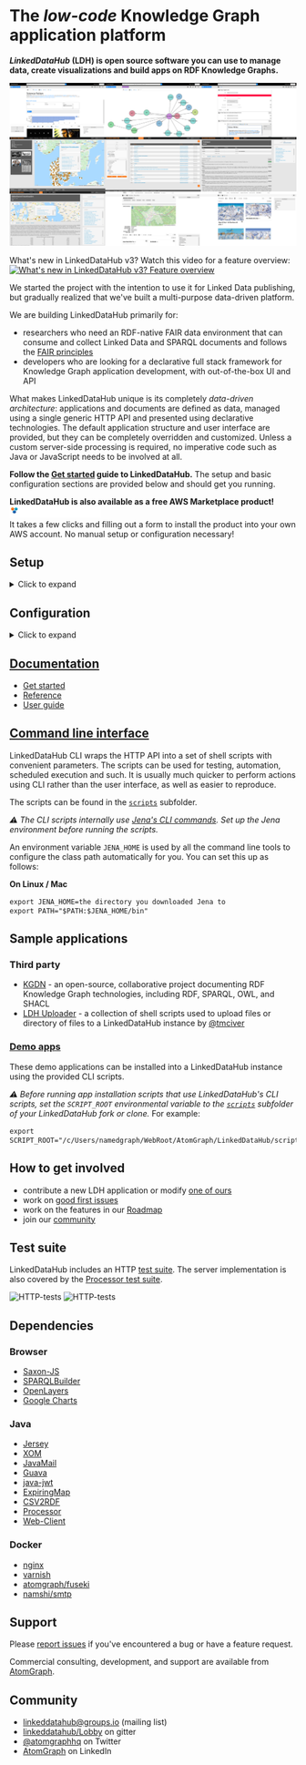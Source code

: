 # The *low-code* Knowledge Graph application platform

**_LinkedDataHub_ (LDH) is open source software you can use to manage data, create visualizations and build apps on RDF Knowledge Graphs.**

![LinkedDataHub screenshots](https://github.com/AtomGraph/LinkedDataHub/raw/master/screenshots.png)

What's new in LinkedDataHub v3? Watch this video for a feature overview:
[![What's new in LinkedDataHub v3? Feature overview](https://img.youtube.com/vi/phRL6QtVTG0/0.jpg)](https://www.youtube.com/watch?v=phRL6QtVTG0)

We started the project with the intention to use it for Linked Data publishing, but gradually realized that we've built a multi-purpose data-driven platform.

We are building LinkedDataHub primarily for:
* researchers who need an RDF-native FAIR data environment that can consume and collect Linked Data and SPARQL documents and follows the [FAIR principles](https://www.go-fair.org/fair-principles/)
* developers who are looking for a declarative full stack framework for Knowledge Graph application development, with out-of-the-box UI and API

What makes LinkedDataHub unique is its completely _data-driven architecture_: applications and documents are defined as data, managed using a single generic HTTP API and presented using declarative technologies. The default application structure and user interface are provided, but they can be completely overridden and customized. Unless a custom server-side processing is required, no imperative code such as Java or JavaScript needs to be involved at all.

**Follow the [Get started](https://atomgraph.github.io/LinkedDataHub/linkeddatahub/docs/get-started/) guide to LinkedDataHub.** The setup and basic configuration sections are provided below and should get you running.

**LinkedDataHub is also available as a free AWS Marketplace product!** <a href="https://aws.amazon.com/marketplace/pp/prodview-vqbeztc3f2nni" target="_blank"><img src="https://github.com/AtomGraph/LinkedDataHub/raw/master/AWS%20Marketplace.svg" width="160" alt="AWS Marketplace"/></a>  
It takes a few clicks and filling out a form to install the product into your own AWS account. No manual setup or configuration necessary!

## Setup

<details>
  <summary>Click to expand</summary>

### Prerequisites

* `bash` shell 4.x. It should be included by default on Linux. On Windows you can install the [Windows Subsystem for Linux](https://docs.microsoft.com/en-us/windows/wsl/install-win10).
* Java's [`keytool`](https://docs.oracle.com/en/java/javase/11/tools/keytool.html) available on `$PATH`. It comes with the JDK.
* [`openssl`](https://www.openssl.org/) available on `$PATH`
* [`uuidgen`](https://man7.org/linux/man-pages/man1/uuidgen.1.html) available on `$PATH`
* [Docker](https://docs.docker.com/install/) installed. At least 8GB of memory dedicated to Docker is recommended.
* [Docker Compose](https://docs.docker.com/compose/install/) installed

### Steps

  1. [Fork](https://guides.github.com/activities/forking/) this repository and clone the fork into a folder
  2. In the folder, create an `.env` file and fill out the missing values (you can use [`.env_sample`](https://github.com/AtomGraph/LinkedDataHub/blob/master/.env_sample) as a template). For example:
     ```
     COMPOSE_CONVERT_WINDOWS_PATHS=1
     COMPOSE_PROJECT_NAME=linkeddatahub
     
     PROTOCOL=https
     HTTP_PORT=81
     HTTPS_PORT=4443
     HOST=localhost
     ABS_PATH=/
     
     OWNER_MBOX=john@doe.com
     OWNER_GIVEN_NAME=John
     OWNER_FAMILY_NAME=Doe
     OWNER_ORG_UNIT=My unit
     OWNER_ORGANIZATION=My org
     OWNER_LOCALITY=Copenhagen
     OWNER_STATE_OR_PROVINCE=Denmark
     OWNER_COUNTRY_NAME=DK
     ```
  3. Setup SSL certificates/keys by running this from command line (replace `$owner_cert_pwd` and `$secretary_cert_pwd` with your own passwords):
     ```
     ./scripts/setup.sh .env ssl $owner_cert_pwd $secretary_cert_pwd 3650
     ```
     The script will create an `ssl` sub-folder where the SSL certificates and/or public keys will be placed.
  4. Launch the application services by running this from command line:
     ```
     docker-compose up --build
     ```
     It will build LinkedDataHub's Docker image, start its container and mount the following sub-folders:
     - `data` where the triplestore(s) will persist RDF data
     - `uploads` where LDH stores content-hashed file uploads
     The first should take around half a minute as datasets are being loaded into triplestores. After a successful startup, the last line of the Docker log should read something like:
     ```
     linkeddatahub_1     | 09-Feb-2021 14:18:10.536 INFO [main] org.apache.catalina.startup.Catalina.start Server startup in [32609] milliseconds
     ```
  5. Install `ssl/owner/keystore.p12` into a web browser of your choice (password is the `$owner_cert_pwd` value supplied to `setup.sh`)
     - Google Chrome: `Settings > Advanced > Manage Certificates > Import...`
     - Mozilla Firefox: `Options > Privacy > Security > View Certificates... > Import...`
     - Apple Safari: The file is installed directly into the operating system. Open the file and import it using the [Keychain Access](https://support.apple.com/guide/keychain-access/what-is-keychain-access-kyca1083/mac) tool (drag it to the `local` section).
     - Microsoft Edge: Does not support certificate management, you need to install the file into Windows. [Read more here](https://social.technet.microsoft.com/Forums/en-US/18301fff-0467-4e41-8dee-4e44823ed5bf/microsoft-edge-browser-and-ssl-certificates?forum=win10itprogeneral).
  6. Open **https://localhost:4443/** in that web browser

  ### Notes

  * There might go up to a minute before the web server is available because the nginx server depends on healthy LinkedDataHub and the healthcheck is done every 20s
  * You will likely get a browser warning such as `Your connection is not private` in Chrome or `Warning: Potential Security Risk Ahead` in Firefox due to the self-signed server certificate. Ignore it: click `Advanced` and `Proceed` or `Accept the risk` to proceed.
    * If this option does not appear in Chrome (as observed on some MacOS), you can open `chrome://flags/#allow-insecure-localhost`, switch `Allow invalid certificates for resources loaded from localhost` to `Enabled` and restart Chrome
  * `.env_sample` and `.env` files might be invisible in MacOS Finder which hides filenames starting with a dot. You should be able to [create it using Terminal](https://stackoverflow.com/questions/5891365/mac-os-x-doesnt-allow-to-name-files-starting-with-a-dot-how-do-i-name-the-hta) however.
  * On Linux your user may need to be a member of the `docker` group. Add it using
  ```
  sudo usermod -aG docker ${USER}
  ```
  and re-login with your user. An alternative, but not recommended, is to run
  ```
  sudo docker-compose up
  ```
</details>

## Configuration

<details>
  <summary>Click to expand</summary>

  ### Base URI

  A common case is changing the base URI from the default `https://localhost:4443/` to your own.

  Lets use `https://ec2-54-235-229-141.compute-1.amazonaws.com/linkeddatahub/` as an example. We need to split the URI into components and set them in the `.env` file using the following parameters:
  ```
  PROTOCOL=https
  HTTP_PORT=80
  HTTPS_PORT=443
  HOST=ec2-54-235-229-141.compute-1.amazonaws.com
  ABS_PATH=/linkeddatahub/
  ```

  `ABS_PATH` is required, even if it's just `/`.

  ### Dataspaces

  Dataspaces are configured in [`config/system-varnish.trig`](https://github.com/AtomGraph/LinkedDataHub/blob/master/config/system-varnish.trig). Relative URIs will be resolved against the base URI configured in the `.env` file.

_:warning: Do not use blank nodes to identify applications or services. We recommend using the `urn:` URI scheme, since LinkedDataHub application resources are not accessible under their own dataspace._

  ### Environment

  LinkedDataHub supports a range of configuration options that can be passed as environment parameters in `docker-compose.yml`. The most common ones are:

  <dl>
    <dt><code>CATALINA_OPTS</code></dt>
    <dd>Tomcat's <a href="https://tomcat.apache.org/tomcat-9.0-doc/RUNNING.txt">command line options</a></dd>
    <dt><code>SELF_SIGNED_CERT</code></dt>
    <dd><code>true</code> if the server certificate is self-signed</dd>
    <dt><code>SIGN_UP_CERT_VALIDITY</code></dt>
    <dd>Validity of the WebID certificates of signed up users (<em>not the owner's</em>)</dd>
    <dt><code>IMPORT_KEEPALIVE</code></dt>
    <dd>The period for which the data import can keep an open HTTP connection before it times out, in ms. The larger files are being imported, the longer it has to be in order for the import to complete.</dd>
    <dt><code>MAX_CONTENT_LENGTH</code></dt>
    <dd>Maximum allowed size of the request body, in bytes</dd>
    <dt><code>MAIL_SMTP_HOST</code></dt>
    <dd>Hostname of the mail server</dd>
    <dt><code>MAIL_SMTP_PORT</code></dt>
    <dd>Port number of the mail server</dd>
    <dt><code>GOOGLE_CLIENT_ID</code></dt>
    <dd>OAuth 2.0 Client ID from Google. When provided, enables the <samp>Login with Google</samp> authentication method.</dd>
    <dt><code>GOOGLE_CLIENT_SECRET</code></dt>
    <dd>Client secret from Google</dd>
  </dl>

The options are described in more detail in the [configuration documentation](https://atomgraph.github.io/LinkedDataHub/linkeddatahub/docs/reference/configuration/).

  ## Reset

  If you need to start fresh and wipe the existing setup (e.g. after configuring a new base URI), you can do that using
  ```
  sudo rm -rf data uploads && docker-compose down -v
  ```

_:warning: This will **remove the persisted data and files** as well as Docker volumes._
</details>

## [Documentation](https://atomgraph.github.io/LinkedDataHub/linkeddatahub/docs/)

* [Get started](https://atomgraph.github.io/LinkedDataHub/linkeddatahub/docs/get-started/)
* [Reference](https://atomgraph.github.io/LinkedDataHub/linkeddatahub/docs/reference/)
* [User guide](https://atomgraph.github.io/LinkedDataHub/linkeddatahub/docs/user-guide/)

## [Command line interface](https://atomgraph.github.io/LinkedDataHub/linkeddatahub/docs/reference/command-line-interface/)

LinkedDataHub CLI wraps the HTTP API into a set of shell scripts with convenient parameters. The scripts can be used for testing, automation, scheduled execution and such. It is usually much quicker to perform actions using CLI rather than the user interface, as well as easier to reproduce.

The scripts can be found in the [`scripts`](https://github.com/AtomGraph/LinkedDataHub/tree/master/scripts) subfolder.

_:warning: The CLI scripts internally use [Jena's CLI commands](https://jena.apache.org/documentation/tools/). Set up the Jena environment before running the scripts._

An environment variable `JENA_HOME` is used by all the command line tools to configure the class path automatically for you. You can set this up as follows:

**On Linux / Mac**

    export JENA_HOME=the directory you downloaded Jena to
    export PATH="$PATH:$JENA_HOME/bin"

## Sample applications

### Third party

* [KGDN](https://kgdev.net) - an open-source, collaborative project documenting RDF Knowledge Graph technologies, including RDF, SPARQL, OWL, and SHACL
* [LDH Uploader](https://github.com/tmciver/ldh-uploader) - a collection of shell scripts used to upload files or directory of files to a LinkedDataHub instance by [@tmciver](https://github.com/tmciver)

### [Demo apps](https://github.com/AtomGraph/LinkedDataHub-Apps)

These demo applications can be installed into a LinkedDataHub instance using the provided CLI scripts.

_:warning: Before running app installation scripts that use LinkedDataHub's CLI scripts, set the `SCRIPT_ROOT` environmental variable to the [`scripts`](https://github.com/AtomGraph/LinkedDataHub/tree/master/scripts) subfolder of your LinkedDataHub fork or clone._ For example:

    export SCRIPT_ROOT="/c/Users/namedgraph/WebRoot/AtomGraph/LinkedDataHub/scripts"

## How to get involved

* contribute a new LDH application or modify [one of ours](https://github.com/AtomGraph/LinkedDataHub-Apps)
* work on [good first issues](../../contribute)
* work on the features in our [Roadmap](../../wiki/Roadmap)
* join our [community](#community)

## Test suite

LinkedDataHub includes an HTTP [test suite](https://github.com/AtomGraph/LinkedDataHub/tree/master/http-tests). The server implementation is also covered by the [Processor test suite](https://github.com/AtomGraph/Processor/tree/master/http-tests).

![HTTP-tests](https://github.com/AtomGraph/LinkedDataHub/workflows/HTTP-tests/badge.svg?branch=master)
![HTTP-tests](https://github.com/AtomGraph/LinkedDataHub/workflows/HTTP-tests/badge.svg?branch=develop)

## Dependencies

### Browser

* [Saxon-JS](https://www.saxonica.com/saxon-js/)
* [SPARQLBuilder](https://github.com/AtomGraph/sparql-builder)
* [OpenLayers](https://openlayers.org)
* [Google Charts](https://developers.google.com/chart)

### Java

* [Jersey](https://eclipse-ee4j.github.io/jersey/)
* [XOM](http://www.xom.nu)
* [JavaMail](https://javaee.github.io/javamail/)
* [Guava](https://github.com/google/guava)
* [java-jwt](https://github.com/auth0/java-jwt)
* [ExpiringMap](https://github.com/jhalterman/expiringmap)
* [CSV2RDF](https://github.com/AtomGraph/CSV2RDF)
* [Processor](https://github.com/AtomGraph/Processor)
* [Web-Client](https://github.com/AtomGraph/Web-Client)

### Docker

* [nginx](https://hub.docker.com/_/nginx)
* [varnish](https://hub.docker.com/_/varnish)
* [atomgraph/fuseki](https://hub.docker.com/r/atomgraph/fuseki)
* [namshi/smtp](https://hub.docker.com/r/namshi/smtp)

## Support

Please [report issues](https://github.com/AtomGraph/LinkedDataHub/issues) if you've encountered a bug or have a feature request.

Commercial consulting, development, and support are available from [AtomGraph](https://atomgraph.com).

## Community

* [linkeddatahub@groups.io](https://groups.io/g/linkeddatahub) (mailing list)
* [linkeddatahub/Lobby](https://gitter.im/linkeddatahub/Lobby) on gitter
* [@atomgraphhq](https://twitter.com/atomgraphhq) on Twitter
* [AtomGraph](https://www.linkedin.com/company/atomgraph/) on LinkedIn
